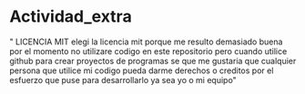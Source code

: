 ﻿# Actividad_extra
" LICENCIA MIT
 elegi la licencia mit porque me resulto demasiado buena por el momento no utilizare codigo en este repositorio pero cuando utilice github para crear proyectos de programas se que me gustaria que cualquier persona que utilice mi codigo pueda darme derechos o creditos por el esfuerzo que puse para desarrollarlo ya sea yo o mi equipo"

